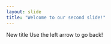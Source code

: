 ```yaml
---
layout: slide
title: "Welcome to our second slide!"
---
```

New title
Use the left arrow to go back!
